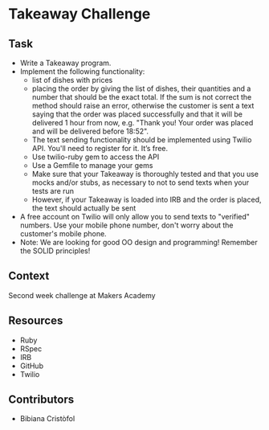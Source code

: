 # Takeaway Challenge

## Task

- Write a Takeaway program.
- Implement the following functionality:
	- list of dishes with prices
	- placing the order by giving the list of dishes, their quantities and a number that should be the exact total. If the sum is not correct the method should raise an error, otherwise the customer is sent a text saying that the order was placed successfully and that it will be delivered 1 hour from now, e.g. "Thank you! Your order was placed and will be delivered before 18:52".
	- The text sending functionality should be implemented using Twilio API. You'll need to register for it. It’s free.
	- Use twilio-ruby gem to access the API
	- Use a Gemfile to manage your gems
	- Make sure that your Takeaway is thoroughly tested and that you use mocks and/or stubs, as necessary to not to send texts when your tests are run
	- However, if your Takeaway is loaded into IRB and the order is placed, the text should actually be sent
- A free account on Twilio will only allow you to send texts to "verified" numbers. Use your mobile phone number, don't worry about the customer's mobile phone.
- Note: We are looking for good OO design and programming! Remember the SOLID principles!

## Context

Second week challenge at Makers Academy

## Resources

- Ruby
- RSpec
- IRB
- GitHub
- Twilio

## Contributors

- Bibiana Cristòfol